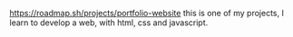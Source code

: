 https://roadmap.sh/projects/portfolio-website
this is one of my projects, I learn to develop a web, with html, css and javascript.
